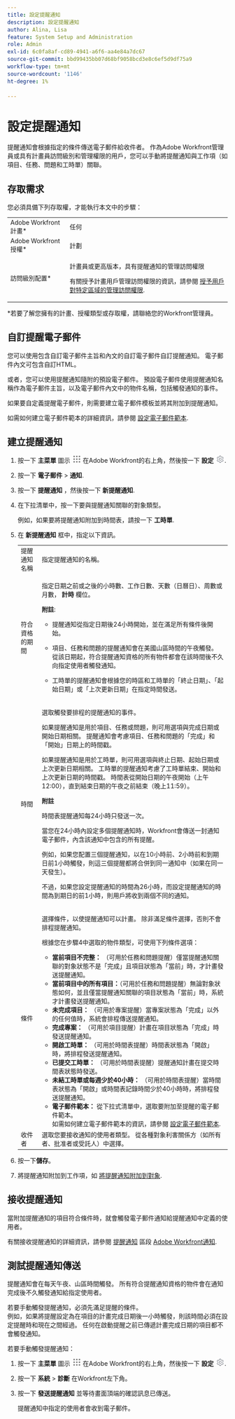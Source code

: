 ```yaml
---
title: 設定提醒通知
description: 設定提醒通知
author: Alina, Lisa
feature: System Setup and Administration
role: Admin
exl-id: 6c0fa8af-cd89-4941-a6f6-aa4e84a7dc67
source-git-commit: bbd99435bb07d68bf9058bcd3e8c6ef5d9df75a9
workflow-type: tm+mt
source-wordcount: '1146'
ht-degree: 1%

---
```


# 設定提醒通知

提醒通知會根據指定的條件傳送電子郵件給收件者。 作為Adobe Workfront管理員或具有計畫員訪問級別和管理權限的用戶，您可以手動將提醒通知與工作項（如項目、任務、問題和工時單）關聯。

<!--
DRAFTED IN FLARE:
An example of how this can be used would be helpful here and/or in the section </span>
<a href="../../../workfront-basics/using-notifications/wf-notifications.md#reminder-notifications" class="MCXref xref">Reminder notifications</a>
 in </span>
<a href="../../../workfront-basics/using-notifications/wf-notifications.md" class="MCXref xref">Adobe Workfront notifications</a>

-->

## 存取需求

您必須具備下列存取權，才能執行本文中的步驟：

<table style="table-layout:auto"> 
 <col> 
 <col> 
 <tbody> 
  <tr> 
   <td role="rowheader">Adobe Workfront計畫*</td> 
   <td>任何</td> 
  </tr> 
  <tr> 
   <td role="rowheader">Adobe Workfront授權*</td> 
   <td>計劃</td> 
  </tr> 
  <tr> 
   <td role="rowheader">訪問級別配置*</td> 
   <td> <p>計畫員或更高版本，具有提醒通知的管理訪問權限</p> <p>有關授予計畫用戶管理訪問權限的資訊，請參閱 <a href="../../../administration-and-setup/add-users/configure-and-grant-access/grant-users-admin-access-certain-areas.md" class="MCXref xref">授予用戶對特定區域的管理訪問權限</a>.</p> </td> 
  </tr> 
 </tbody> 
</table>

&#42;若要了解您擁有的計畫、授權類型或存取權，請聯絡您的Workfront管理員。

## 自訂提醒電子郵件

您可以使用包含自訂電子郵件主旨和內文的自訂電子郵件自訂提醒通知。 電子郵件內文可包含自訂HTML。

或者，您可以使用提醒通知隨附的預設電子郵件。 預設電子郵件使用提醒通知名稱作為電子郵件主旨，以及電子郵件內文中的物件名稱，包括觸發通知的事件。

如果要自定義提醒電子郵件，則需要建立電子郵件模板並將其附加到提醒通知。

如需如何建立電子郵件範本的詳細資訊，請參閱 [設定電子郵件範本](../../../administration-and-setup/manage-workfront/emails/configure-email-templates.md).

## 建立提醒通知

1. 按一下 **主菜單** 圖示 ![](assets/main-menu-icon.png) 在Adobe Workfront的右上角，然後按一下 **設定** ![](assets/gear-icon-settings.png).

1. 按一下 **電子郵件** > **通知**.

1. 按一下 **提醒通知** ，然後按一下 **新提醒通知**.

1. 在下拉清單中，按一下要與提醒通知關聯的對象類型。

   例如，如果要將提醒通知附加到時間表，請按一下 **工時單**.

1. 在 **新提醒通知** 框中，指定以下資訊。

   <table style="table-layout:auto"> 
    <col> 
    <col> 
    <tbody> 
     <tr> 
      <td role="rowheader">提醒通知名稱</td> 
      <td>指定提醒通知的名稱。</td> 
     </tr> 
     <tr> 
      <td role="rowheader">符合資格的期間</td> 
      <td> <p>指定日期之前或之後的小時數、工作日數、天數（日曆日）、周數或月數， <strong>計時</strong> 欄位。</p> <p><b>附註</b>:  
        <ul> 
         <li> <p>提醒通知從指定日期後24小時開始，並在滿足所有條件後開始。</p> </li> 
         <li> <p>項目、任務和問題的提醒通知會在美國山區時間的午夜觸發。 從該日期起，符合提醒通知資格的所有物件都會在該時間後不久向指定使用者觸發通知。</p> </li> 
         <li> <p>工時單的提醒通知會根據您的時區和工時單的「終止日期」、「起始日期」或「上次更新日期」在指定時間發送。</p> </li> 
        </ul> </p> </td> 
     </tr> 
     <tr> 
      <td role="rowheader">時間</td> 
      <td> <p>選取觸發要排程的提醒通知的事件。</p> <p>如果提醒通知是用於項目、任務或問題，則可用選項與完成日期或開始日期相關。 提醒通知會考慮項目、任務和問題的「完成」和「開始」日期上的時間戳。</p>

   <p>如果提醒通知是用於工時單，則可用選項與終止日期、起始日期或上次更新日期相關。 工時單的提醒通知考慮了工時單結束、開始和上次更新日期的時間戳。 時間表從開始日期的午夜開始（上午12:00），直到結束日期的午夜之前結束（晚上11:59）。</p>

   <p><b>附註</b></p>
      <p>時間表提醒通知每24小時只發送一次。</p> <p>當您在24小時內設定多個提醒通知時，Workfront會傳送一封通知電子郵件，內含該通知中包含的所有提醒。</p>
      <p>例如，如果您配置三個提醒通知，以在10小時前、2小時前和到期日前1小時觸發，則這三個提醒都將合併到同一通知中（如果在同一天發生）。</p> <p>不過，如果您設定提醒通知的時間為26小時，而設定提醒通知的時間為到期日的前1小時，則用戶將收到兩個不同的通知。 </p>

   </td> 
     </tr> 
     <tr> 
      <td role="rowheader">條件</td> 
      <td> <p>選擇條件，以使提醒通知可以計畫。 除非滿足條件選擇，否則不會排程提醒通知。</p> <p>根據您在步驟4中選取的物件類型，可使用下列條件選項：</p> 
       <ul> 
        <li><strong>當前項目不完整：</strong> （可用於任務和問題提醒）僅當提醒通知關聯的對象狀態不是「完成」且項目狀態為「當前」時，才計畫發送提醒通知。</li> 
        <li><strong>當前項目中的所有項目：</strong>（可用於任務和問題提醒）無論對象狀態如何，並且僅當提醒通知關聯的項目狀態為「當前」時，系統才計畫發送提醒通知。</li> 
        <li><strong>未完成項目：</strong> （可用於專案提醒）當專案狀態為「完成」以外的任何值時，系統會排程傳送提醒通知。</li> 
        <li><strong>完成專案：</strong> （可用於項目提醒）計畫在項目狀態為「完成」時發送提醒通知。</li> 
        <li><strong>開啟工時單：</strong> （可用於時間表提醒）時間表狀態為「開啟」時，將排程發送提醒通知。</li> 
        <li><strong>已提交工時單：</strong> （可用於時間表提醒）提醒通知計畫在提交時間表狀態時發送。</li> 
        <li><strong>未結工時單或每週少於40小時：</strong> （可用於時間表提醒）當時間表狀態為「開啟」或時間表記錄時間少於40小時時，將排程發送提醒通知。</li> 
        <li><strong>電子郵件範本：</strong> 從下拉式清單中，選取要附加至提醒的電子郵件範本。<br>如需如何建立電子郵件範本的資訊，請參閱 <a href="../../../administration-and-setup/manage-workfront/emails/configure-email-templates.md" class="MCXref xref">設定電子郵件範本</a>.</li> 
       </ul> </td> 
     </tr> 
     <tr> 
      <td role="rowheader">收件者</td> 
      <td>選取您要接收通知的使用者類型。 從各種對象利害關係方（如所有者、批准者或受託人）中選擇。</td> 
     </tr> 
    </tbody> 
   </table>

1. 按一下&#x200B;**儲存**。
1. 將提醒通知附加到工作項，如 [將提醒通知附加到對象](../../../workfront-basics/using-notifications/attach-reminder-notification-object.md).

## 接收提醒通知

當附加提醒通知的項目符合條件時，就會觸發電子郵件通知給提醒通知中定義的使用者。

有關接收提醒通知的詳細資訊，請參閱 [提醒通知](../../../workfront-basics/using-notifications/wf-notifications.md#reminder-notifications) 區段 [Adobe Workfront通知](../../../workfront-basics/using-notifications/wf-notifications.md).

## 測試提醒通知傳送

提醒通知會在每天午夜、山區時間觸發。 所有符合提醒通知資格的物件會在通知完成後不久觸發通知給指定使用者。

若要手動觸發提醒通知，必須先滿足提醒的條件。\
例如，如果將提醒設定為在項目的計畫完成日期後一小時觸發，則該時間必須在設定提醒時和現在之間經過。 任何在啟動提醒之前已傳遞計畫完成日期的項目都不會觸發通知。

若要手動觸發提醒通知：

1. 按一下 **主菜單** 圖示 ![](assets/main-menu-icon.png) 在Adobe Workfront的右上角，然後按一下 **設定** ![](assets/gear-icon-settings.png).

1. 按一下 **系統** > **診斷** 在Workfront左下角。

1. 按一下 **發送提醒通知** 並等待畫面頂端的確認訊息已傳送。

   提醒通知中指定的使用者會收到電子郵件。
